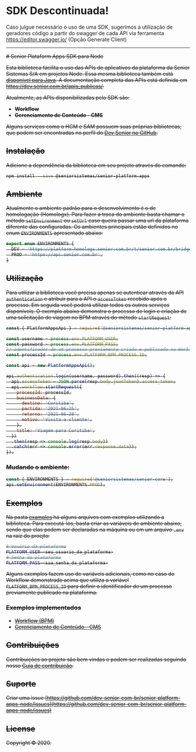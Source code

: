# SDK Descontinuada!

Caso julgue necessário o uso de uma SDK, sugerimos a utilização de geradores código a partir do swagger de cada API via ferramenta https://editor.swagger.io/ (Opção Generate Client)

<hr />
<strike>
# Senior Plataform Apps SDK para Node

Esta biblioteca facilita o uso das APIs de aplicativos da plataforma da Senior Sistemas S/A em projetos Node. Essa mesma biblioteca também está [disponível para Java](https://github.com/dev-senior-com-br/senior-platform-apps-java). A documentação completa das APIs está definida em https://dev.senior.com.br/apis_publicas/.

Atualmente, as APIs disponibilizadas pelo SDK são:
- **Workflow**
- **Gerenciamento de Conteúdo - CMS**

Alguns serviços como o HCM e SAM possuem suas próprias bibliotecas, que podem ser encontradas no perfil do [Dev Senior no GitHub](https://github.com/dev-senior-com-br).

## Instalação

Adicione a dependência da biblioteca em seu projeto através do comando:
```bash
npm install --save @seniorsistemas/senior-platform-apps
```

## Ambiente
Atualmente o ambiente padrão para o desenvolvimento é o de homologação (Homologx).
Para fazer a troca do ambiente basta chamar o método `setEnvironment` ou `setUrl` caso queira passar uma url da plataforma diferente das configuradas. Os ambientes principais estão definidos no enum `ENVIRONMENTS` apresentado abaixo:

```javascript
export enum ENVIRONMENTS {
  DEV = 'https://platform-homologx.senior.com.br/t/senior.com.br/bridge/1.0',
  PROD = 'https://api.senior.com.br',
}
```

## Utilização

Para utilizar a biblioteca você precisa apenas se autenticar através da API `authentication` e atribuir para a API o `accessToken` recebido após o processo. Em seguida você poderá utilizar todos os outros serviços disponíveis. O exemplo abaixo demonstra o processo de login e criação de uma solicitação de viagem no BPM através do método `startRequest`:

```javascript
const { PlatformAppsApi } = require('@seniorsistemas/senior-platform-apps');

const username = process.env.PLATFORM_USER;
const password = process.env.PLATFORM_PASS;
// identificador de um processo previamente criado e publicado no Workflow
const processId = process.env.PLATFORM_BPM_PROCESS_ID;

const api = new PlatformAppsApi();

api.authentication.login(username, password).then((resp) => {
  api.accessToken = JSON.parse(resp.body.jsonToken).access_token;
  api.workflow.startRequest({
    processId: processId,
    businessData: {
      destino: 'Curitiba',
      partida: '2021-06-25',
      retorno: '2021-06-28',
      motivo: 'Visita a cliente',
    },
    title: 'Viagem para Curitiba',
  })
  .then(resp => console.log(resp.body))
  .catch(err => console.error(err.response.data));
});
```

### Mudando o ambiente:

```javascript
const { ENVIRONMENTS } = require('@seniorsistemas/senior-core');
api.setEnvironment(ENVIRONMENTS.PROD);
```

## Exemplos

Na pasta [examples](examples) há alguns arquivos com exemplos utilizando a biblioteca. Para executá-los, basta criar as variáveis de ambiente abaixo, sendo que elas podem ser declaradas na máquina ou em um arquivo `.env` na raiz do proejto:

```bash
# Usuário da plataforma
PLATFORM_USER=<seu_usuario_da_plataforma>
# Senha da plataforma
PLATFORM_PASS=<sua_senha_da_plataforma>
```

Alguns exemplos fazem uso de variáveis adicionais, como no caso do Workflow demonstrado acima que utiliza a variável `PLATFORM_BPM_PROCESS_ID` para definir o identificador de um processo previamente publicado na plataforma.

### Exemplos implementados

* [Workflow (BPM)](examples/workflow-examples.js)
* [Gerenciamento de Conteúdo - CMS](examples/cms-examples.js)

## Contribuições

Contribuições ao projeto são bem vindas e podem ser realizadas seguindo nosso [Guia de contribuição](https://dev.senior.com.br/guia-de-contribuicao/).

## Suporte

Criar uma issue [https://github.com/dev-senior-com-br/senior-platform-apps-node/issues](https://github.com/dev-senior-com-br/senior-platform-apps-node/issues)

## License

Copyright © 2020.
</strike>
